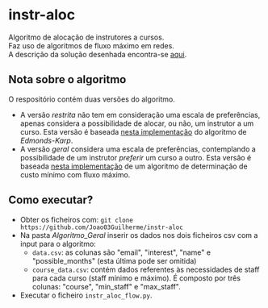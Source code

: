 # instr-aloc
Algoritmo de alocação de instrutores a cursos. \
Faz uso de algoritmos de fluxo máximo em redes. \
A descrição da solução desenhada encontra-se [aqui](https://drive.google.com/file/d/1QXTqFaD0hu9iJ6eI2EZQ1UUdWFIuJNfu/view?usp=sharing).

## Nota sobre o algoritmo 
O respositório contém duas versões do algoritmo. 
* A versão *restrita* não tem em consideração uma escala de preferências, apenas considera a possibilidade de alocar, ou não, um instrutor a um curso. Esta versão é baseada [nesta implementação](https://github.com/Joao03Guilherme/Network-Flow-Algorithms/blob/master/EdmondsKarp.py) do algoritmo de *Edmonds-Karp*.
* A versão *geral* considera uma escala de preferências, contemplando a possibilidade de um instrutor *preferir* um curso a outro. Esta versão é baseada [nesta implementação](https://github.com/Joao03Guilherme/Network-Flow-Algorithms/blob/master/MinCostFlow2.py) de um algoritmo de determinação de custo mínimo com fluxo máximo.

## Como executar?
* Obter os ficheiros com: `git clone https://github.com/Joao03Guilherme/instr-aloc`
* Na pasta _Algoritmo\_Geral_ inserir os dados nos dois ficheiros csv com a input para o algoritmo:
  * `data.csv`: as colunas são "email", "interest", "name" e "possible_months" (esta última pode ser omitida)
  * `course_data.csv`: contém dados referentes às necessidades de staff para cada curso (staff mínimo e máximo). É composto por três colunas: "course", "min_staff" e "max_staff".
* Executar o ficheiro `instr_aloc_flow.py`.
